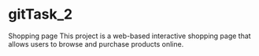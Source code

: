 # gitTask_2

Shopping page
This project is a web-based interactive shopping page that allows users to browse and purchase products online.
